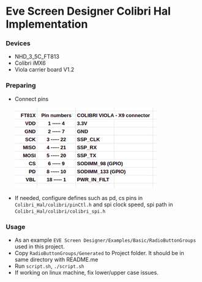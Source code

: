 # Eve Screen Designer Colibri Hal Implementation
### Devices

- NHD_3_5C_FT813
- Colibri iMX6 
- Viola carrier board V1.2

### Preparing

- Connect pins
  
  ![pins.png](docs/pins.png)

- If needed, configure defines such as pd, cs pins in `Colibri_Hal/colibri/pinCtl.h` and spi clock speed, spi path in `Colibri_Hal/colibri/colibri_spi.h`


### Usage

- As an example `EVE Screen Designer/Examples/Basic/RadioButtonGroups` used in this project.
- Copy `RadioButtonGroups/Generated` to Project folder. It should be in same directory with README.me
- Run `script.sh`, `./script.sh`
- If working on linux machine, fix lower/upper case issues.